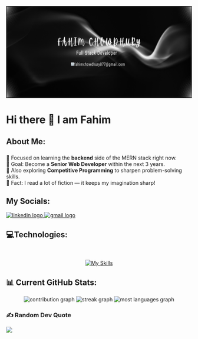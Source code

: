 <div align="center">
  <img height="250" src="https://github.com/Fahimchowdhury23/Fahimchowdhury23/blob/main/Fahim%20chowdhury.png"  />
</div>

# Hi there 👋 I am Fahim

## About Me:

###
<p align="left">
🧠 Focused on learning the <strong>backend</strong> side of the MERN stack right now.<br>
🎯 Goal: Become a <strong>Senior Web Developer</strong> within the next 3 years.<br>
🏹 Also exploring <strong>Competitive Programming</strong> to sharpen problem-solving skills.<br>
🎲 Fact: I read a lot of fiction — it keeps my imagination sharp!
</p>

## My Socials:

<div align="left">
  <a href="https://www.linkedin.com/in/fahim-chowdhury-369933368/" target="_blank">
    <img src="https://raw.githubusercontent.com/maurodesouza/profile-readme-generator/master/src/assets/icons/social/linkedin/default.svg" width="52" height="40" alt="linkedin logo"/>
  </a>
  <a href="mailto:fahimchowdhury877@gmail.com" target="_blank">
    <img src="https://raw.githubusercontent.com/maurodesouza/profile-readme-generator/master/src/assets/icons/social/gmail/default.svg" width="52" height="40" alt="gmail logo"/>
  </a>
</div>

## 💻Technologies:
<br>
<div align="center">
  
[![My Skills](https://skillicons.dev/icons?i=js,react,firebase,nodejs,express,mongodb,git,github,vercel,netlify,html,css,tailwind,vite&perline=5)](https://skillicons.dev)

</div>

## 📊 Current GitHub Stats:

<div align="center">
  <img src="https://github-readme-stats.vercel.app/api?username=Fahimchowdhury23&theme=nightowl&hide_border=false&include_all_commits=true&count_private=false" height="150" alt="contribution graph"/>
  
  <img src="https://nirzak-streak-stats.vercel.app/?user=Fahimchowdhury23&theme=nightowl&hide_border=false" height="150" alt="streak graph"/>
  
  <img src="https://github-readme-stats.vercel.app/api/top-langs/?username=Fahimchowdhury23&theme=nightowl&hide_border=false&include_all_commits=true&count_private=false&layout=compact" height="150" alt="most languages graph"/>
</div>

### ✍️ Random Dev Quote
![](https://quotes-github-readme.vercel.app/api?type=horizontal&theme=merko)
